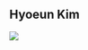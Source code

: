 ## Hyoeun Kim

<a href="https://hyobeedev.blogspot.com/"><img src="https://img.shields.io/badge/Blogger-FF5722?style=flat-square&logo=Blogger&logoColor=white"/></a>

<!--
**HyobeeDev/HyobeeDev** is a ✨ _special_ ✨ repository because its `README.md` (this file) appears on your GitHub profile.

Here are some ideas to get you started:

- 🔭 I’m currently working on ...
- 🌱 I’m currently learning ...
- 👯 I’m looking to collaborate on ...
- 🤔 I’m looking for help with ...
- 💬 Ask me about ...
- 📫 How to reach me: ...
- 😄 Pronouns: ...
- ⚡ Fun fact: ...
-->
